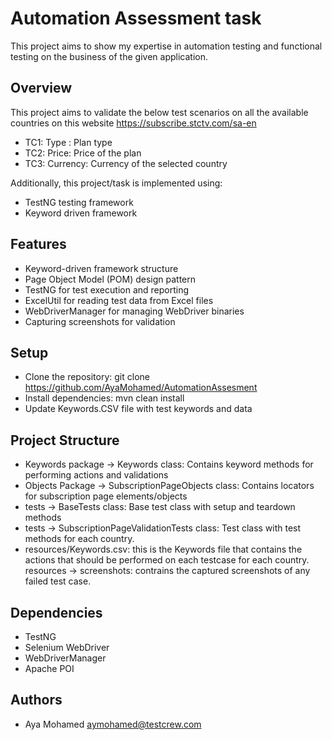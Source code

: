 
# Automation Assessment task

This project aims to show my expertise in automation testing and functional testing on the business of the given application.
 


## Overview

This project aims to validate the below test scenarios on all the available countries on this website https://subscribe.stctv.com/sa-en
- TC1: Type : Plan type
- TC2: Price: Price of the plan
- TC3: Currency: Currency of the selected country

Additionally, this project/task is implemented using:
- TestNG testing framework
- Keyword driven framework
## Features

- Keyword-driven framework structure
- Page Object Model (POM) design pattern
- TestNG for test execution and reporting
- ExcelUtil for reading test data from Excel files
- WebDriverManager for managing WebDriver binaries
- Capturing screenshots for validation


## Setup

- Clone the repository: git clone https://github.com/AyaMohamed/AutomationAssesment
- Install dependencies: mvn clean install
- Update Keywords.CSV file with test keywords and data

    
## Project Structure

- Keywords package -> Keywords class: Contains keyword methods for performing actions and validations
- Objects Package -> SubscriptionPageObjects class: Contains locators for subscription page elements/objects
- tests -> BaseTests class: Base test class with setup and teardown methods
- tests -> SubscriptionPageValidationTests class: Test class with test methods for each country.
- resources/Keywords.csv: this is the Keywords file that contains the actions that should be performed on each testcase for each country.
resources -> screenshots: contrains the captured screenshots of any failed test case.


## Dependencies
- TestNG
- Selenium WebDriver
- WebDriverManager
- Apache POI



## Authors

- Aya Mohamed aymohamed@testcrew.com
